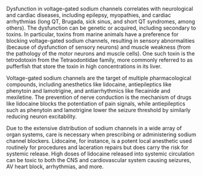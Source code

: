Dysfunction in voltage-gated sodium channels correlates with neurological and cardiac diseases, including epilepsy, myopathies, and cardiac arrhythmias (long QT, Brugada, sick sinus, and short QT syndromes, among others). The dysfunction can be genetic or acquired, including secondary to toxins. In particular, toxins from marine animals have a preference for blocking voltage-gated sodium channels, resulting in sensory abnormalities (because of dysfunction of sensory neurons) and muscle weakness (from the pathology of the motor neurons and muscle cells). One such toxin is the tetrodotoxin from the Tetraodontidae family, more commonly referred to as pufferfish that store the toxin in high concentrations in its liver.

Voltage-gated sodium channels are the target of multiple pharmacological compounds, including anesthetics like lidocaine, antiepileptics like phenytoin and lamotrigine, and antiarrhythmics like flecainide and mexiletine. The prevention of nerve conduction is the mechanism of drugs like lidocaine blocks the potentiation of pain signals, while antiepileptics such as phenytoin and lamotrigine lower the seizure threshold by similarly reducing neuron excitability.

Due to the extensive distribution of sodium channels in a wide array of organ systems, care is necessary when prescribing or administering sodium channel blockers. Lidocaine, for instance, is a potent local anesthetic used routinely for procedures and laceration repairs but does carry the risk for systemic release. High doses of lidocaine released into systemic circulation can be toxic to both the CNS and cardiovascular system causing seizures, AV heart block, arrhythmias, and more.